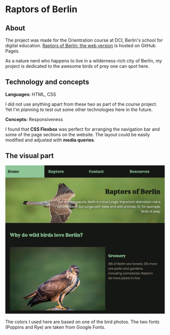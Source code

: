# Raptors of Berlin

## About

The project was made for the Orientration course at DCI, Berlin's school for digital education. [Raptors of Berlin: the web version](https://olhanotolga.github.io/raptors_of_berlin/) is hosted on GitHub Pages.

As a nature nerd who happens to live in a wilderness-rich city of Berlin, my project is dedicated to the awesome birds of prey one can spot here.

## Technology and concepts

**Languages:** HTML, CSS

I did not use anything apart from these two as part of the course project.
Yet I'm planning to test out some other technologies here in the future.

**Concepts:** Responsiveness

I found that **CSS Flexbox** was perfect for arranging the navigation bar and some of the page sections on the website. The layout could be easily modified and adjusted with **media queries**.

## The visual part

![Index page screenshot](img/index-screenshot.png)

The colors I used here are based on one of the bird photos. The two fonts (Poppins and Rye) are taken from Google Fonts.
